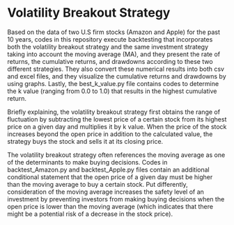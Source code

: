 # Volatility Breakout Strategy

Based on the data of two U.S firm stocks (Amazon and Apple) for the past 10 years, codes in this repository execute backtesting that incorporates both the volatility breakout strategy and the same investment strategy taking into account the moving average (MA), and they present the rate of returns, the cumulative returns, and drawdowns according to these two different strategies. They also convert these numerical results into both csv and excel files, and they visualize the cumulative returns and drawdowns by using graphs. Lastly, the best_k_value.py file contains codes to determine the k value (ranging from 0.0 to 1.0) that results in the highest cumulative return.

Briefly explaining, the volatility breakout strategy first obtains the range of fluctuation by subtracting the lowest price of a certain stock from its highest price on a given day and multiplies it by k value. When the price of the stock increases beyond the open price in addition to the calculated value, the strategy buys the stock and sells it at its closing price.

The volatility breakout strategy often references the moving average as one of the determinants to make buying decisions. Codes in backtest_Amazon.py and backtest_Apple.py files contain an additional conditional statement that the open price of a given day must be higher than the moving average to buy a certain stock. Put differently, consideration of the moving average increases the safety level of an investment by preventing investors from making buying decisions when the open price is lower than the moving average (which indicates that there might be a potential risk of a decrease in the stock price).
